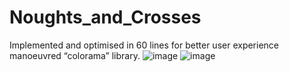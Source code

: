 # Noughts_and_Crosses
Implemented and optimised in 60 lines for better user experience manoeuvred “colorama” library.
![image](https://user-images.githubusercontent.com/75332947/190311027-f0701bf8-34b6-446f-9189-f7c789806130.png)
![image](https://user-images.githubusercontent.com/75332947/190311176-67aae264-2166-4798-9094-daf9f1485610.png)
